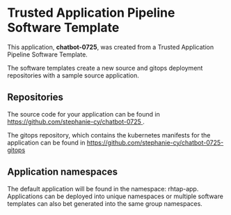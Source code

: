 # Trusted Application Pipeline Software Template

This application, **chatbot-0725**, was created from a Trusted Application Pipeline Software Template.

The software templates create a new source and gitops deployment repositories with a sample source application. 

## Repositories

The source code for your application can be found in [https://github.com/stephanie-cy/chatbot-0725 ](https://github.com/stephanie-cy/chatbot-0725 ).
 
The gitops repository, which contains the kubernetes manifests for the application can be found in 
[https://github.com/stephanie-cy/chatbot-0725-gitops ](https://github.com/stephanie-cy/chatbot-0725-gitops ) 

## Application namespaces 

The default application will be found in the namespace: rhtap-app. Applications can be deployed into unique namespaces or multiple software templates can also bet generated into the same group namespaces.  